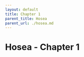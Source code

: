 ```yaml
---
layout: default
title: Chapter 1
parent_title: Hosea
parent_url: ./hosea.md
---
```


# Hosea - Chapter 1
